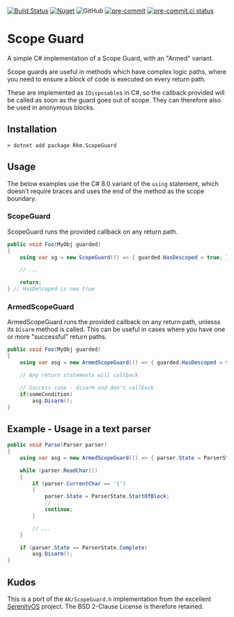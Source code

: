 [![Build Status](https://dev.azure.com/ruairidh/ScopeGuard/_apis/build/status/rkm.ScopeGuard?repoName=rkm%2FScopeGuard&branchName=main)](https://dev.azure.com/ruairidh/ScopeGuard/_build/latest?definitionId=3&repoName=rkm%2FScopeGuard&branchName=main)
[![Nuget](https://img.shields.io/nuget/v/Rkm.ScopeGuard)](https://www.nuget.org/packages/Rkm.ScopeGuard)
![GitHub](https://img.shields.io/github/license/rkm/ScopeGuard)
[![pre-commit](https://img.shields.io/badge/pre--commit-enabled-brightgreen?logo=pre-commit&logoColor=white)](https://github.com/pre-commit/pre-commit)
[![pre-commit.ci status](https://results.pre-commit.ci/badge/github/rkm/ScopeGuard/main.svg)](https://results.pre-commit.ci/latest/github/rkm/ScopeGuard/main)

# Scope Guard

A simple C# implementation of a Scope Guard, with an "Armed" variant.

Scope guards are useful in methods which have complex logic paths, where you
need to ensure a block of code is executed on every return path.

These are implemented as `IDisposable`s in C#, so the callback provided will be
called as soon as the guard goes out of scope. They can therefore also be used
in anonymous blocks.

## Installation

```console
> dotnet add package Rkm.ScopeGuard
```

## Usage

The below examples use the C# 8.0 variant of the `using` statement, which
doesn't require braces and uses the end of the method as the scope boundary.

### ScopeGuard

ScopeGuard runs the provided callback on any return path.

```c#
public void Foo(MyObj guarded)
{
    using var sg = new ScopeGuard(() => { guarded.HasDescoped = true; });

    // ...

    return;
} // HasDeScoped is now true
```

### ArmedScopeGuard

ArmedScopeGuard runs the provided callback on any return path, unlesss its
`Disarm` method is called. This can be useful in cases where you have one or
more "successful" return paths.

```c#
public void Foo(MyObj guarded)
{
    using var asg = new ArmedScopeGuard(() => { guarded.HasDescoped = true; });

    // Any return statements will callback

    // Success case - disarm and don't callback
    if(someCondition)
        asg.Disarm();
}
```

## Example - Usage in a text parser

```c#
public void Parse(Parser parser)
{
    using var asg = new ArmedScopeGuard(() => { parser.State = ParserState.Invalid; });

    while (parser.ReadChar())
    {
        if (parser.CurrentChar == '{')
        {
            parser.State = ParserState.StartOfBlock;
            // ...
            continue;
        }

        // ...
    }

    if (parser.State == ParserState.Complete)
        asg.Disarm();
}
```

## Kudos

This is a port of the `AK/ScopeGuard.h` implementation from the excellent
[SerenityOS](https://github.com/SerenityOS) project. The BSD 2-Clause License is
therefore retained.

